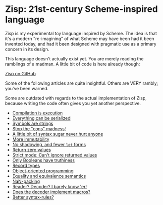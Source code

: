 # Zisp: 21st-century Scheme-inspired language

Zisp is my experimental toy language inspired by Scheme.  The idea is
that it's a modern "re-imagining" of what Scheme may have been had it
been invented today, and had it been designed with pragmatic use as a
primary concern in its design.

This language doesn't actually exist yet.  You are merely reading the
ramblings of a madman.  A little bit of code is here already though:

[Zisp on GitHub](https://github.com/TaylanUB/zisp/)

Some of the following articles are quite insightful.  Others are VERY
rambly; you've been warned.

Some are outdated with regards to the actual implementation of Zisp,
because writing the code often gives you yet another perspective.

* [Compilation is execution](notes/compile.html)
* [Everything can be serialized](notes/serialize.html)
* [Symbols are strings](notes/symbols.html)
* [Stop the "cons" madness!](notes/cons.html)
* [A little bit of syntax sugar never hurt anyone](notes/sugar.html)
* [More immutability](notes/immutable.html)
* [No shadowing, and fewer `let` forms](notes/let.html)
* [Return zero values](notes/zero-values.html)
* [Strict mode: Can't ignore returned values](notes/strict-mode.html)
* [Only Booleans have truthiness](notes/booleans.html)
* [Record types](notes/records.html)
* [Object-oriented programming](notes/oop.html)
* [Equality and equivalence semantics](notes/equal.html)
* [NaN-packing](notes/nan.html)
* [Reader? Decoder? I barely know 'er!](notes/reader.html)
* [Does the decoder implement macros?](notes/macros.html)
* [Better syntax-rules?](notes/sr.html)
